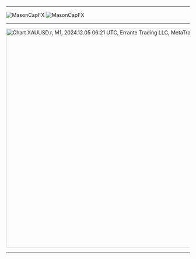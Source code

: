 ___
![MasonCapFX](https://www.tradingview.com/x/KyVJoOk0/ "MasonCapFX")
![MasonCapFX](https://www.tradingview.com/x/ohoh5MsO/ "MasonCapFX")
___
<img src="https://charts.mql5.com/41/601/xauusd-r-m1-errante-trading-llc.png" loading="lazy" width="800" height="600" alt="Chart XAUUSD.r, M1, 2024.12.05 06:21 UTC, Errante Trading LLC, MetaTrader 5, Demo" title="Chart XAUUSD.r, M1, 2024.12.05 06:21 UTC, Errante Trading LLC, MetaTrader 5, Demo">  

___
